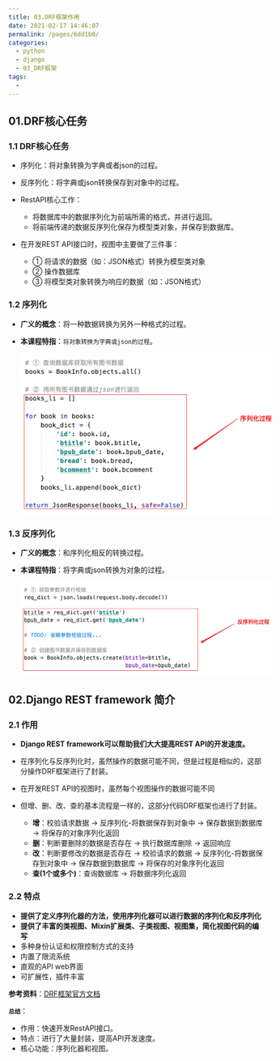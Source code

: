```yaml
---
title: 03.DRF框架作用
date: 2021-02-17 14:46:07
permalink: /pages/6dd1b0/
categories:
  - python
  - django
  - 03_DRF框架
tags:
  - 
---
```

## 01.DRF核心任务

### 1.1 DRF核心任务

- 序列化：将对象转换为字典或者json的过程。
- 反序列化：将字典或json转换保存到对象中的过程。
- RestAPI核心工作：
     - 将数据库中的数据序列化为前端所需的格式，并进行返回。
     - 将前端传递的数据反序列化保存为模型类对象，并保存到数据库。

- 在开发REST API接口时，视图中主要做了三件事：
     -  ① 将请求的数据（如：JSON格式）转换为模型类对象
     -  ② 操作数据库
     -  ③ 将模型类对象转换为响应的数据（如：JSON格式）

### 1.2 序列化

- **广义的概念**：将一种数据转换为另外一种格式的过程。

- **本课程特指**：`将对象转换为字典或json的过程`。

<img src="./assets/image-20210217145158339.png" style="width: 600px; margin-left: 20px;"> </img>

### 1.3 反序列化

- **广义的概念**：和序列化相反的转换过程。

- **本课程特指**：将字典或json转换为对象的过程。

<img src="./assets/image-20210217145342846.png" style="width: 700px; margin-left: 20px;"> </img>

## 02.Django REST framework 简介

### 2.1 作用

- **Django REST framework可以帮助我们大大提高REST API的开发速度。**

- 在序列化与反序列化时，虽然操作的数据可能不同，但是过程是相似的，这部分操作DRF框架进行了封装。
- 在开发REST API的视图时，虽然每个视图操作的数据可能不同
- 但增、删、改、查的基本流程是一样的，这部分代码DRF框架也进行了封装。
     - **增**：校验请求数据 → 反序列化-将数据保存到对象中 → 保存数据到数据库 → 将保存的对象序列化返回
     - **删**：判断要删除的数据是否存在 → 执行数据库删除 → 返回响应
     - **改**：判断要修改的数据是否存在 → 校验请求的数据 → 反序列化-将数据保存到对象中 → 保存数据到数据库 → 将保存的对象序列化返回
     - **查(1个或多个)**：查询数据库 → 将数据序列化返回

### 2.2 特点

- **提供了定义序列化器的方法，使用序列化器可以进行数据的序列化和反序列化**
- **提供了丰富的类视图、Mixin扩展类、子类视图、视图集，简化视图代码的编写**
- 多种身份认证和权限控制方式的支持
- 内置了限流系统
- 直观的API web界面
- 可扩展性，插件丰富

**参考资料**：[DRF框架官方文档](http://www.django-rest-framework.org/)

**`总结`**：

- 作用：快速开发RestAPI接口。
- 特点：进行了大量封装，提高API开发速度。
- 核心功能：序列化器和视图。